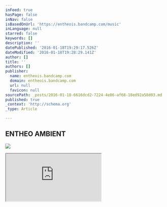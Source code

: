 ```yaml
---
inFeed: true
hasPage: false
inNav: false
isBasedOnUrl: 'https://entheois.bandcamp.com/music'
inLanguage: null
starred: false
keywords: []
description: ''
datePublished: '2016-01-18T19:29:17.526Z'
dateModified: '2016-01-18T19:28:29.141Z'
author: []
title: ''
authors: []
publisher:
  name: entheois.bandcamp.com
  domain: entheois.bandcamp.com
  url: null
  favicon: null
sourcePath: _posts/2016-01-18-6616dcd2-7224-4e86-af68-18ed92a58d03.md
published: true
_context: 'http://schema.org'
_type: Article

---
```

## ENTHEO AMBIENT
![](https://f1.bcbits.com/img/a3330928428_2.jpg)

<iframe src="https://bandcamp.com/EmbeddedPlayer/album=2763738589/size=large/bgcol=ffffff/linkcol=0687f5/tracklist=false/artwork=small/transparent=true/" style=""></iframe>